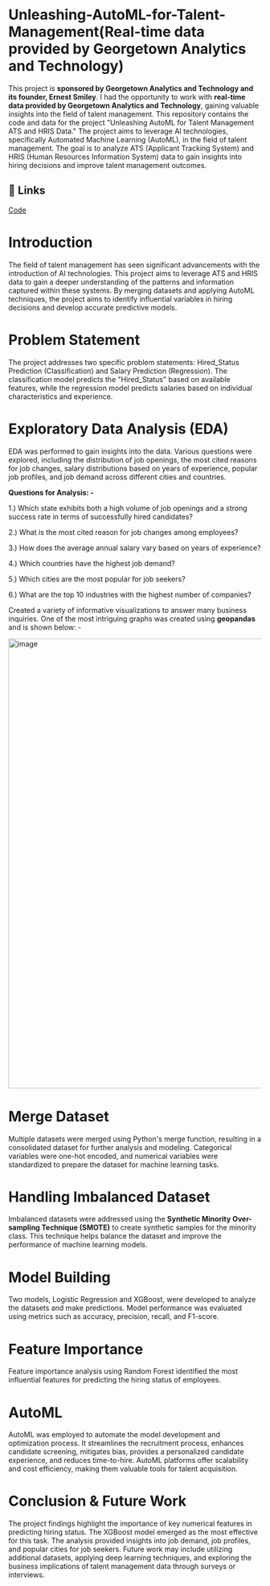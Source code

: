 # Unleashing-AutoML-for-Talent-Management(Real-time data provided by Georgetown Analytics and Technology)
This project is **sponsored by Georgetown Analytics and Technology and its founder, Ernest Smiley**. I had the opportunity to work with **real-time data provided by Georgetown Analytics and Technology**, gaining valuable insights into the field of talent management. This repository contains the code and data for the project "Unleashing AutoML for Talent Management ATS and HRIS Data." The project aims to leverage AI technologies, specifically Automated Machine Learning (AutoML), in the field of talent management. The goal is to analyze ATS (Applicant Tracking System) and HRIS (Human Resources Information System) data to gain insights into hiring decisions and improve talent management outcomes.

## 🔗 Links
[Code](https://github.com/Abhiashu10/Unleashing-AutoML-for-Talent-Management/blob/471f810c6cb59b1705104edbc0fa45b7479be707/Unleashing%20AutoML%20for%20Talent%20Management%20-%20Capstone.ipynb)


# Introduction

The field of talent management has seen significant advancements with the introduction of AI technologies. This project aims to leverage ATS and HRIS data to gain a deeper understanding of the patterns and information captured within these systems. By merging datasets and applying AutoML techniques, the project aims to identify influential variables in hiring decisions and develop accurate predictive models.

# Problem Statement

The project addresses two specific problem statements: Hired_Status Prediction (Classification) and Salary Prediction (Regression). The classification model predicts the "Hired_Status" based on available features, while the regression model predicts salaries based on individual characteristics and experience.

# Exploratory Data Analysis (EDA)

EDA was performed to gain insights into the data. Various questions were explored, including the distribution of job openings, the most cited reasons for job changes, salary distributions based on years of experience, popular job profiles, and job demand across different cities and countries.

**Questions for Analysis: -**

1.) Which state exhibits both a high volume of job openings and a strong success rate in terms of successfully hired candidates?

2.) What is the most cited reason for job changes among employees?

3.) How does the average annual salary vary based on years of experience?

4.) Which countries have the highest job demand?

5.) Which cities are the most popular for job seekers?

6.) What are the top 10 industries with the highest number of companies?

Created a variety of informative visualizations to answer many business inquiries. One of the most intriguing graphs was created using **geopandas** and is shown below: -

<img width="895" alt="image" src="https://github.com/Abhiashu10/Unleashing-AutoML-for-Talent-Management/assets/101308486/3bf809ee-ce3c-4b5c-a963-5a6217e0de81">


# Merge Dataset

Multiple datasets were merged using Python's merge function, resulting in a consolidated dataset for further analysis and modeling. Categorical variables were one-hot encoded, and numerical variables were standardized to prepare the dataset for machine learning tasks.

# Handling Imbalanced Dataset

Imbalanced datasets were addressed using the **Synthetic Minority Over-sampling Technique (SMOTE)** to create synthetic samples for the minority class. This technique helps balance the dataset and improve the performance of machine learning models.

# Model Building

Two models, Logistic Regression and XGBoost, were developed to analyze the datasets and make predictions. Model performance was evaluated using metrics such as accuracy, precision, recall, and F1-score.

# Feature Importance

Feature importance analysis using Random Forest identified the most influential features for predicting the hiring status of employees.

# AutoML

AutoML was employed to automate the model development and optimization process. It streamlines the recruitment process, enhances candidate screening, mitigates bias, provides a personalized candidate experience, and reduces time-to-hire. AutoML platforms offer scalability and cost efficiency, making them valuable tools for talent acquisition.

# Conclusion & Future Work

The project findings highlight the importance of key numerical features in predicting hiring status. The XGBoost model emerged as the most effective for this task. The analysis provided insights into job demand, job profiles, and popular cities for job seekers. Future work may include utilizing additional datasets, applying deep learning techniques, and exploring the business implications of talent management data through surveys or interviews.
